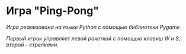 # Игра "Ping-Pong"

*Игра реализована на языке Python с помощью библиотеки Pygame* 

*Первый игрок управляет левой ракеткой с помощью клавиш W и S, второй - стрелками.*
